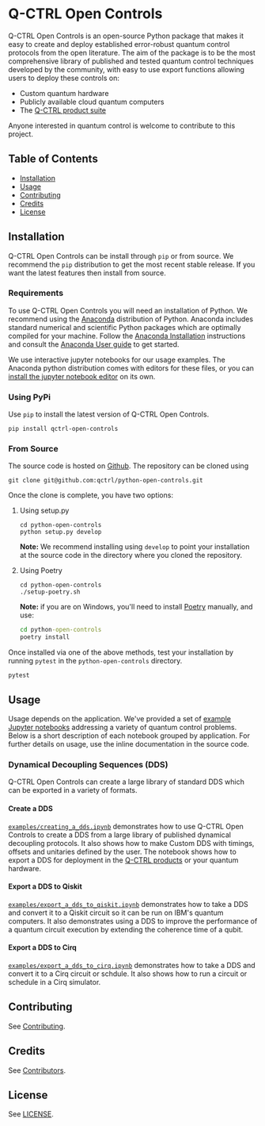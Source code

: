 # Q-CTRL Open Controls

Q-CTRL Open Controls is an open-source Python package that makes it easy to
create and deploy established error-robust quantum control protocols from the
open literature. The aim of the package is to be the most comprehensive library
of published and tested quantum control techniques developed by the community,
with easy to use export functions allowing users to deploy these controls on:

- Custom quantum hardware
- Publicly available cloud quantum computers
- The [Q-CTRL product suite](https://q-ctrl.com/products/)

Anyone interested in quantum control is welcome to contribute to this project.

## Table of Contents

- [Installation](#installation)
- [Usage](#usage)
- [Contributing](#contributing)
- [Credits](#credits)
- [License](#license)

## Installation

Q-CTRL Open Controls can be install through `pip` or from source. We recommend
the `pip` distribution to get the most recent stable release. If you want the
latest features then install from source.

### Requirements

To use Q-CTRL Open Controls you will need an installation of Python. We
recommend using the [Anaconda](https://www.anaconda.com/) distribution of
Python. Anaconda includes standard numerical and scientific Python packages
which are optimally compiled for your machine. Follow the [Anaconda
Installation](https://docs.anaconda.com/anaconda/install/) instructions and
consult the [Anaconda User
guide](https://docs.anaconda.com/anaconda/user-guide/) to get started.

We use interactive jupyter notebooks for our usage examples. The Anaconda
python distribution comes with editors for these files, or you can [install the
jupyter notebook editor](https://jupyter.org/install) on its own.

### Using PyPi

Use `pip` to install the latest version of Q-CTRL Open Controls.

```shell
pip install qctrl-open-controls
```

### From Source

The source code is hosted on
[Github](https://github.com/qctrl/python-open-controls). The repository can be
cloned using

```shell
git clone git@github.com:qctrl/python-open-controls.git
```

Once the clone is complete, you have two options:

1. Using setup.py

   ```shell
   cd python-open-controls
   python setup.py develop
   ```

   **Note:** We recommend installing using `develop` to point your installation at
   the source code in the directory where you cloned the repository.

1. Using Poetry

   ```shell
   cd python-open-controls
   ./setup-poetry.sh
   ```

   **Note:** if you are on Windows, you'll need to install
   [Poetry](https://poetry.eustace.io) manually, and use:

   ```cmd
   cd python-open-controls
   poetry install
   ```

Once installed via one of the above methods, test your installation by running
`pytest` in the `python-open-controls` directory.

```shell
pytest
```

## Usage

Usage depends on the application. We've provided a set of [example Jupyter
notebooks](examples) addressing a variety of quantum control problems. Below is
a short description of each notebook grouped by application. For further
details on usage, use the inline documentation in the source code.

### Dynamical Decoupling Sequences (DDS)

Q-CTRL Open Controls can create a large library of standard DDS which can be
exported in a variety of formats.

#### Create a DDS

[`examples/creating_a_dds.ipynb`](examples/creating_a_dds.ipynb) demonstrates
how to use Q-CTRL Open Controls to create a DDS from a large library of
published dynamical decoupling protocols. It also shows how to make Custom DDS
with timings, offsets and unitaries defined by the user. The notebook shows how
to export a DDS for deployment in the [Q-CTRL
products](https://q-ctrl.com/products/) or your quantum hardware.

#### Export a DDS to Qiskit

[`examples/export_a_dds_to_qiskit.ipynb`](examples/export_a_dds_to_qiskit.ipynb)
demonstrates how to take a DDS and convert it to a Qiskit circuit so it can be
run on IBM's quantum computers. It also demonstrates using a DDS to improve the
performance of a quantum circuit execution by extending the coherence time of a
qubit.

#### Export a DDS to Cirq

[`examples/export_a_dds_to_cirq.ipynb`](examples/export_a_dds_to_cirq.ipynb)
demonstrates how to take a DDS and convert it to a Cirq circuit or schdule. It
also shows how to run a circuit or schedule in a Cirq simulator.

## Contributing

See
[Contributing](https://github.com/qctrl/.github/blob/master/CONTRIBUTING.md).

## Credits

See
[Contributors](https://github.com/qctrl/python-open-controls/graphs/contributors).

## License

See [LICENSE](LICENSE).
